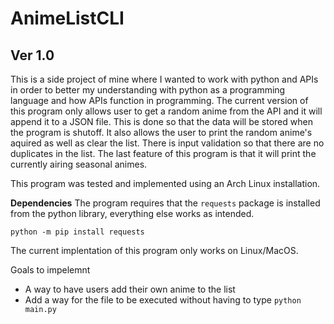 # AnimeListCLI
## Ver 1.0

This is a side project of mine where I wanted to work with python and APIs in order to better my understanding with python as a programming language and how APIs function in programming. The current version  of this program only allows user to get a random anime from the API and it will append it to a JSON file. This is done so that the data will be stored when the program is shutoff. It also allows the user to print the random anime's aquired as well as clear the list. There is input validation so that there are no duplicates in the list. The last feature of this program is that it will print the currently airing seasonal animes. 

This program was tested and implemented using an Arch Linux installation.

**Dependencies**
The program requires that the `requests` package is installed from the python library, everything else works as intended.

```python -m pip install requests```

The current implentation of this program only works on Linux/MacOS.

Goals to impelemnt

- A way to have users add their own anime to the list
- Add a way for the file to be executed without having to type `python main.py`
